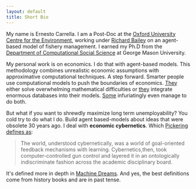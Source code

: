 ```yaml
---
layout: default
title: Short Bio
---
```



My name is Ernesto Carrella. I am a Post-Doc at the  [Oxford University Centre for the Environment](ouce.ox.ac.uk), working under [Richard Bailey](http://www.richardmbailey.com/) on an agent-based model of fishery management. I earned my Ph.D from the [Department of Computational Social Science] at George Mason University.


My personal work is on economics. I do that with agent-based models. This methodology combines unrealistic economic assumptions with approximative computational techniques. A step forward.
Smarter people use computational models to push the boundaries of economics. [They](https://sites.google.com/site/nathanmpalmer/) either solve overwhelming mathematical difficulties or [they](http://www.davidmasad.com/index.html) integrate enormous databases into their models. [Some](http://www.oxfordmartin.ox.ac.uk/people/563) infuriatingly even manage to do both.

But what if you want to shrewdly maximize long term unemployability? 
You cold try to do what I do. Build agent based-models about ideas that were obsolete 30 years ago. I deal with **economic cybernetics**. Which [Pickering defines as](https://www.uni-due.de/~bj0063/doc/Pickering.pdf):

> The world, understood cybernetically, was a world of goal-oriented feedback mechanisms with learning.
> Cybernetics,then, took computer-controlled gun control and layered it in an ontologically  indiscriminate fashion across the academic disciplinary board.

It's defined more in depth in [Machine Dreams](http://www.amazon.com/Machine-Dreams-Economics-Becomes-Science/dp/0521775264).  And yes, the best definitions come from history books and are in past tense.

[Department of Computational Social Science]:http://css.gmu.edu/
    
